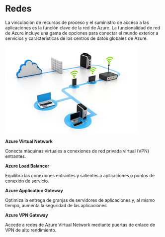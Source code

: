 # Redes
La vinculación de recursos de proceso y el suministro de acceso a las aplicaciones es la función clave de la red de Azure. La funcionalidad de red de Azure incluye una gama de opciones para conectar el mundo exterior a servicios y características de los centros de datos globales de Azure.


![Logo_azures](/imagenes/redes.jpg)

**Azure Virtual Network**

Conecta máquinas virtuales a conexiones de red privada virtual (VPN) entrantes.

**Azure Load Balancer**

Equilibra las conexiones entrantes y salientes a aplicaciones o puntos de conexión de servicio.

**Azure Application Gateway**

Optimiza la entrega de granjas de servidores de aplicaciones y, al mismo tiempo, aumenta la seguridad de las aplicaciones.

**Azure VPN Gateway**

Accede a redes de Azure Virtual Network mediante puertas de enlace de VPN de alto rendimiento.
